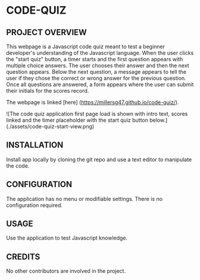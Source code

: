 # CODE-QUIZ

## PROJECT OVERVIEW
This webpage is a Javascript code quiz meant to test a beginner developer's understanding of the Javascript language. When the user clicks the "start quiz" button, a timer starts and the first question appears with multiple choice answers. The user chooses their answer and then the next question appears. Below the next question, a message appears to tell the user if they chose the correct or wrong answer for the previous question. Once all questions are answered, a form appears where the user can submit their initials for the scores record. 

The webpage is linked [here] (https://millersg47.github.io/code-quiz/).

![The code quiz application first page load is shown with intro text, scores linked and the timer placeholder with the start quiz button below.] (./assets/code-quiz-start-view.png)

## INSTALLATION
Install app locally by cloning the git repo and use a text editor to manipulate the code. 

## CONFIGURATION
The application has no menu or modifiable settings. There is no configuration required.

## USAGE
Use the application to test Javascript knowledge. 

## CREDITS
No other contributors are involved in the project. 

